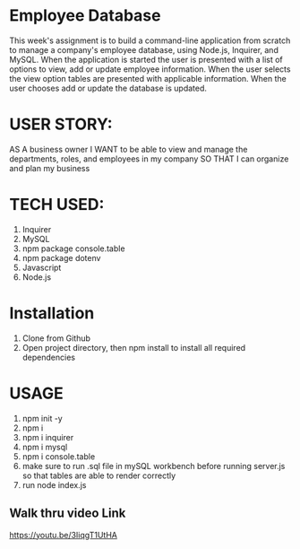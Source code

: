 # Employee Database

This week's assignment is to build a command-line application from scratch to manage a company's employee database, using Node.js, Inquirer, and MySQL. When the application is started the user is presented with a list of options to view, add or update employee information. When the user selects the view option tables are presented with applicable information. When the user chooses add or update the database is updated. 

# USER STORY:

AS A business owner
I WANT to be able to view and manage the 
departments, roles, and employees in my company 
SO THAT I can organize and plan my business

# TECH USED:

1. Inquirer
2. MySQL
3. npm package console.table
4. npm package dotenv
5. Javascript
6. Node.js

# Installation

1. Clone from Github
2. Open project directory, then npm install to install all required dependencies

# USAGE

1. npm init -y 
2. npm i
3. npm i inquirer
4. npm i mysql
5. npm i console.table
6. make sure to run .sql file in mySQL workbench before running server.js so that tables are able to render correctly
7. run node index.js

## Walk thru video Link

https://youtu.be/3IiqgT1UtHA



